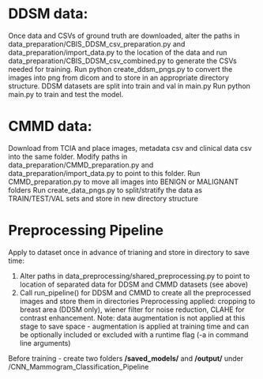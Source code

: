 # DDSM data:
Once data and CSVs of ground truth are downloaded, alter the paths in data_preparation/CBIS_DDSM_csv_preparation.py and data_preparation/import_data.py to the location of the data and run data_preparation/CBIS_DDSM_csv_combined.py to generate the CSVs needed for training. 
Run python create_ddsm_pngs.py to convert the images into png from dicom and to store in an appropriate directory structure. 
DDSM datasets are split into train and val in main.py
Run python main.py to train and test the model.

# CMMD data:
Download from TCIA and place images, metadata csv and clinical data csv into the same folder. 
Modify paths in data_preparation/CMMD_preparation.py and data_preparation/import_data.py to point to this folder. 
Run CMMD_preparation.py to move all images into BENIGN or MALIGNANT folders
Run create_data_pngs.py to split/stratify the data as TRAIN/TEST/VAL sets and store in new directory structure


# Preprocessing Pipeline
Apply to dataset once in advance of trianing and store in directory to save time:
1. Alter paths in data_preprocessing/shared_preprocessing.py to point to location of separated data for DDSM and CMMD datasets (see above)
2. Call run_pipeline() for DDSM and CMMD to create all the preprocessed images and store them in directories
Preprocessing applied: cropping to breast area (DDSM only), wiener filter for noise reduction, CLAHE for contrast enhancement. 
Note: data augmentation is not applied at this stage to save space - augmentation is applied at training time and can be optionally included or excluded with a runtime flag (-a in command line arguments)

Before training - create two folders **/saved_models/** and **/output/** under /CNN_Mammogram_Classification_Pipeline